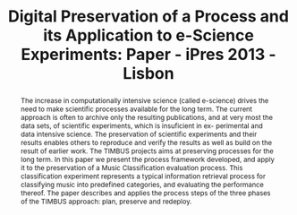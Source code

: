 ---
abstract: 'The increase in computationally intensive science (called e-science) drives
  the need to make scientific processes available for the long term. The current approach
  is often to archive only the resulting publications, and at very most the data sets,
  of scientific experiments, which is insuficient in ex- perimental and data intensive
  science. The preservation of scientific experiments and their results enables others
  to reproduce and verify the results as well as build on the result of earlier work.
  The TIMBUS projects aims at preserving processes for the long term. In this paper
  we present the process framework developed, and apply it to the preservation of
  a Music Classification evaluation process. This classification experiment represents
  a typical information retrieval process for classifying music into predefined categories,
  and evaluating the performance thereof. The paper describes and applies the process
  steps of the three phases of the TIMBUS approach: plan, preserve and redeploy.'
creators:
- Mayer, Rudolf
- Rauber, Andreas
- Draws, Daniel
- Strodl, Stephan
- Antunes, Gonçalo
date: null
document_url: https://services.phaidra.univie.ac.at/api/object/o:378017/download
grand_parent: iPRES
institutions: []
keywords:
- digital preservation
- e-science
- lisbon
landing_page_url: https://phaidra.univie.ac.at/o:378017
language: eng
layout: publication
license: CC BY-SA 2.0 AT
notes_url: null
parent: iPRES 2013
presentation_url: null
size: 1983302
source_name: iPRES
title: 'Digital Preservation of a Process and its Application to e-Science Experiments:
  Paper - iPres 2013 - Lisbon'
type: paper
year: 2013
---
